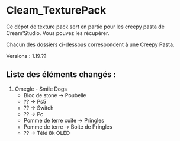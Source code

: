 <h1>Cleam_TexturePack</h1>

Ce dépot de texture pack sert en partie pour les creepy pasta de Cream'Studio.
Vous pouvez les récupérer.

Chacun des dossiers ci-dessous correspondent à une <bold>Creepy Pasta</bold>.

Versions : 1.19.??

<h2>Liste des éléments <bold>changés</bold> : </h2>

<ol>
  <li>Omegle - Smile Dogs
    <ul>
      <li>Bloc de stone -> Poubelle</li>
      <li>?? -> Ps5</li>
      <li>?? -> Switch</li>
      <li>?? -> Pc</li>
      <li>Pomme de terre cuite -> Pringles</li>
      <li>Pomme de terre -> Boite de Pringles</li>
      <li>?? -> Télé 8k OLED</li>
    </ul>
  </li>  
</ol>
